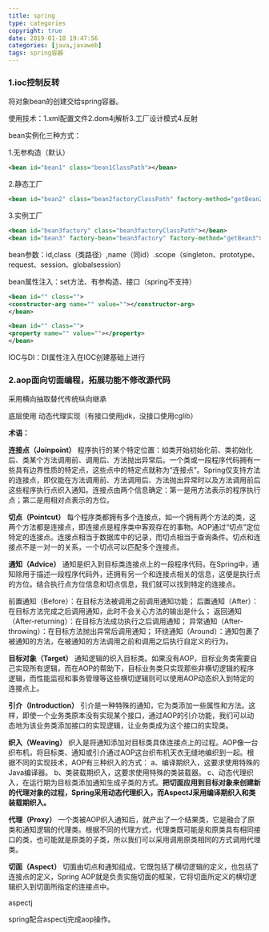 ```yaml
---
title: spring
type: categories
copyright: true
date: 2019-01-10 19:47:56
categories: [java,javaweb]
tags: spring容器
---
```


### 1.ioc控制反转

将对象bean的创建交给spring容器。

使用技术：1.xml配置文件2.dom4j解析3.工厂设计模式4.反射

bean实例化三种方式：

1.无参构造（默认）

```xml
<bean id="bean1" class="bean1ClassPath"></bean>
```

2.静态工厂

```xml
<bean id="bean2" class="bean2factoryClassPath" factory-method="getBean2"></bean>
```

3.实例工厂

```xml
<bean id="bean3factory" class="bean3factoryClassPath"></bean>
<bean id="bean3" factory-bean="bean3factory" factory-method="getBean3"></bean>
```

bean参数：id,class（类路径）,name（同id）.scope（singleton、prototype、request、session、globalsession）

bean属性注入：set方法、有参构造、接口（spring不支持）

```xml
<bean id="" class="">
<constructor-arg name="" value=""></constructor-arg>
</bean>

<bean id="" class="">
<property name="" value=""></property>
</bean>
```

IOC与DI：DI属性注入在IOC创建基础上进行

### 2.aop面向切面编程，拓展功能不修改源代码

采用横向抽取替代传统纵向继承

底层使用 动态代理实现（有接口使用jdk，没接口使用cglib）

**术语：**

**连接点（Joinpoint）**	程序执行的某个特定位置：如类开始初始化前、类初始化后、类某个方法调用前、调用后、方法抛出异常后。一个类或一段程序代码拥有一些具有边界性质的特定点，这些点中的特定点就称为“连接点”。Spring仅支持方法的连接点，即仅能在方法调用前、方法调用后、方法抛出异常时以及方法调用前后这些程序执行点织入通知。连接点由两个信息确定：第一是用方法表示的程序执行点；第二是用相对点表示的方位。

**切点（Pointcut）**    每个程序类都拥有多个连接点，如一个拥有两个方法的类，这两个方法都是连接点，即连接点是程序类中客观存在的事物。AOP通过“切点”定位特定的连接点。连接点相当于数据库中的记录，而切点相当于查询条件。切点和连接点不是一对一的关系，一个切点可以匹配多个连接点。

**通知（Advice）**	通知是织入到目标类连接点上的一段程序代码，在Spring中，通知除用于描述一段程序代码外，还拥有另一个和连接点相关的信息，这便是执行点的方位。结合执行点方位信息和切点信息，我们就可以找到特定的连接点。

前置通知（Before）：在目标方法被调用之前调用通知功能；        后置通知（After）：在目标方法完成之后调用通知，此时不会关心方法的输出是什么；        返回通知（After-returning）：在目标方法成功执行之后调用通知；        异常通知（After-throwing）：在目标方法抛出异常后调用通知；        环绕通知（Around）：通知包裹了被通知的方法，在被通知的方法调用之前和调用之后执行自定义的行为。

**目标对象（Target）**	通知逻辑的织入目标类。如果没有AOP，目标业务类需要自己实现所有逻辑，而在AOP的帮助下，目标业务类只实现那些非横切逻辑的程序逻辑，而性能监视和事务管理等这些横切逻辑则可以使用AOP动态织入到特定的连接点上。

**引介（Introduction）**	 引介是一种特殊的通知，它为类添加一些属性和方法。这样，即使一个业务类原本没有实现某个接口，通过AOP的引介功能，我们可以动态地为该业务类添加接口的实现逻辑，让业务类成为这个接口的实现类。

**织入（Weaving）**		织入是将通知添加对目标类具体连接点上的过程。AOP像一台织布机，将目标类、通知或引介通过AOP这台织布机天衣无缝地编织到一起。根据不同的实现技术，AOP有三种织入的方式：    a、编译期织入，这要求使用特殊的Java编译器。    b、类装载期织入，这要求使用特殊的类装载器。    c、动态代理织入，在运行期为目标类添加通知生成子类的方式。**把切面应用到目标对象来创建新的代理对象的过程，Spring采用动态代理织入，而AspectJ采用编译期织入和类装载期织入。**

**代理（Proxy）**	一个类被AOP织入通知后，就产出了一个结果类，它是融合了原类和通知逻辑的代理类。根据不同的代理方式，代理类既可能是和原类具有相同接口的类，也可能就是原类的子类，所以我们可以采用调用原类相同的方式调用代理类。

**切面（Aspect）**	切面由切点和通知组成，它既包括了横切逻辑的定义，也包括了连接点的定义，Spring AOP就是负责实施切面的框架，它将切面所定义的横切逻辑织入到切面所指定的连接点中。

aspectj

spring配合aspectj完成aop操作。

